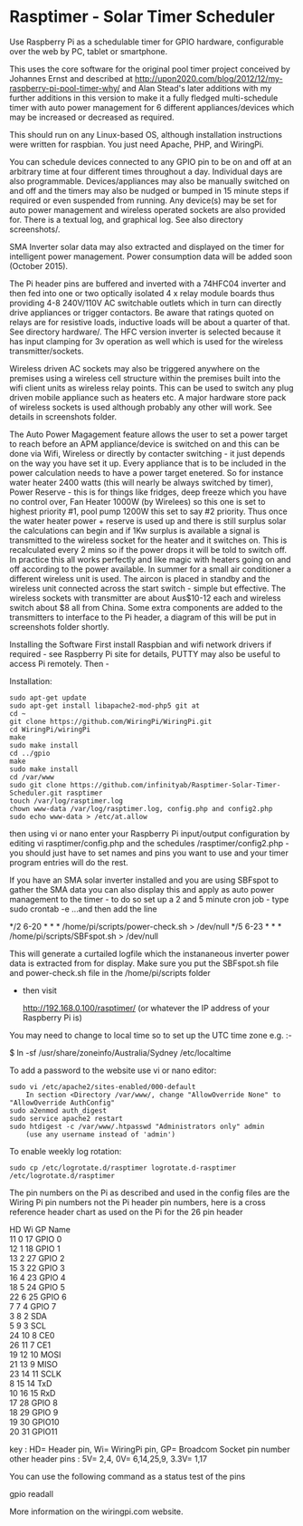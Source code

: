 Rasptimer - Solar Timer Scheduler
=========

Use Raspberry Pi as a schedulable timer for GPIO hardware, configurable over the web by PC, tablet or smartphone.

This uses the core software for the original pool timer project conceived by Johannes Ernst and described at http://upon2020.com/blog/2012/12/my-raspberry-pi-pool-timer-why/ and Alan Stead's later additions with my further additions in this version to make it a fully fledged multi-schedule timer with auto power management for 6 different appliances/devices which may be increased or decreased as required.

This should run on any Linux-based OS, although installation instructions
were written for raspbian. You just need Apache, PHP, and WiringPi.

You can schedule devices connected to any GPIO pin to be on and off at
an arbitrary time at four different times throughout a day. Individual days are also programmable. Devices/appliances may also be manually switched on and off and the timers may also be nudged or bumped in 15 minute steps if required or even suspended from running. Any device(s) may be set for auto power management and wireless operated sockets are also provided for. There is a textual log, and graphical log. See also directory screenshots/.

SMA Inverter solar data may also extracted and displayed on the timer for intelligent power management. Power consumption data will be added soon (October 2015).

The Pi header pins are buffered and inverted with a 74HFC04 inverter and then fed into one or two optically isolated 4 x relay module boards thus providing 4-8 240V/110V AC switchable outlets which in turn can directly drive appliances or trigger contactors. Be aware that ratings quoted on relays are for resistive loads, inductive loads will be about a quarter of that. See directory hardware/. The HFC version inverter is selected because it has input clamping for 3v operation as well which is used for the wireless transmitter/sockets.

Wireless driven AC sockets may also be triggered anywhere on the premises using a wireless cell structure within the premises built into the wifi client units as wireless relay points. This can be used to switch any plug driven mobile appliance such as heaters etc. A major hardware store pack of wireless sockets is used although probably any other will work. See details in screenshots folder. 

The Auto Power Magagement feature allows the user to set a power target to reach before an APM appliance/device is switched on and this can be done via Wifi, Wireless or directly by contacter switching - it just depends on the way you have set it up. Every appliance that is to be included in the power calculation needs to have a power target enetered. So for instance water heater 2400 watts (this will nearly be always switched by timer), Power Reserve - this is for things like fridges, deep freeze which you have no control over, Fan Heater 1000W (by Wirelees) so this one is set to highest priority #1, pool pump 1200W this set to say #2 priority. Thus once the water heater power + reserve is used up and there is still surplus solar the calculations can begin and if 1Kw surplus is available a signal is transmitted to the wireless socket for the heater and it switches on. This is recalculated every 2 mins so if the power drops it will be told to switch off. In practice this all works perfectly and like magic with heaters going on and off according to the power available. In summer for a small air conditioner a different wireless unit is used. The aircon is placed in standby and the wireless unit connected across the start switch - simple but effective. The wireless sockets with transmitter are about Aus$10-12 each and wireless switch about $8 all from China. Some extra components are added to the transmitters to interface to the Pi header, a diagram of this will be put in screenshots folder shortly.

Installing the Software 
First install Raspbian and wifi network drivers if required - see Raspberry Pi site for details, PUTTY may also be useful to access Pi remotely. Then -

Installation:
    
    sudo apt-get update
    sudo apt-get install libapache2-mod-php5 git at
    cd ~
    git clone https://github.com/WiringPi/WiringPi.git
    cd WiringPi/wiringPi
    make
    sudo make install
    cd ../gpio
    make
    sudo make install
    cd /var/www
    sudo git clone https://github.com/infinityab/Rasptimer-Solar-Timer-Scheduler.git rasptimer
    touch /var/log/rasptimer.log
    chown www-data /var/log/rasptimer.log, config.php and config2.php
    sudo echo www-data > /etc/at.allow

then using vi or nano enter your Raspberry Pi input/output configuration by editing vi rasptimer/config.php and the schedules /rasptimer/config2.php - you should just have to set names and pins you want to use and your timer program entries will do the rest.

If you have an SMA solar inverter installed and you are using SBFspot to gather the SMA data you can also display this and apply as auto power management to the timer - to do so set up a 2 and 5 minute cron job - type sudo crontab -e     ...and then add the line

*/2 6-20 * * * /home/pi/scripts/power-check.sh > /dev/null
*/5 6-23 * * * /home/pi/scripts/SBFspot.sh > /dev/null

This will generate a curtailed logfile which the instananeous inverter power data is extracted from for display. Make sure you put the SBFspot.sh file and power-check.sh file in the /home/pi/scripts folder

 - then visit

    http://192.168.0.100/rasptimer/
        (or whatever the IP address of your Raspberry Pi is)

You may need to change to local time so to set up the UTC time zone e.g. :-

$ ln -sf /usr/share/zoneinfo/Australia/Sydney /etc/localtime 

To add a password to the website use vi or nano editor:

    sudo vi /etc/apache2/sites-enabled/000-default 
        In section <Directory /var/www/, change "AllowOverride None" to "AllowOverride AuthConfig"
    sudo a2enmod auth_digest
    sudo service apache2 restart
    sudo htdigest -c /var/www/.htpasswd "Administrators only" admin
        (use any username instead of 'admin')

To enable weekly log rotation:

    sudo cp /etc/logrotate.d/rasptimer logrotate.d-rasptimer /etc/logrotate.d/rasptimer

The pin numbers on the Pi as described and used in the config files are the Wiring Pi pin numbers not the Pi header pin numbers, here is a cross reference header chart as used on the Pi for the 26 pin header

HD	Wi	GP	 Name   	   
11	0	17	 GPIO 0 	   
12	1	18	 GPIO 1 	   
13	2	27	 GPIO 2 	   
15	3	22	 GPIO 3 	   
16	4	23	 GPIO 4 	   
18	5	24	 GPIO 5 	   
22	6	25	 GPIO 6 	   
7	7	4	 GPIO 7 	   
3	8	2	 SDA    	   
5	9	3	 SCL    	   
24	10	8	 CE0    	   
26	11	7	 CE1    	   
19	12	10	 MOSI   	   
21	13	9	 MISO   	   
23	14	11	 SCLK   	   
8	15	14	 TxD    	   
10	16	15	 RxD    	   
	17	28	 GPIO 8 	   
	18	29	 GPIO 9 	   
	19	30	 GPIO10 	   
	20	31	 GPIO11 	 

key : HD= Header pin, Wi= WiringPi pin, GP= Broadcom Socket pin number
other header pins : 5V= 2,4, 0V= 6,14,25,9, 3.3V= 1,17 

You can use the following command as a status test of the pins

gpio readall

More information on the wiringpi.com website. 
